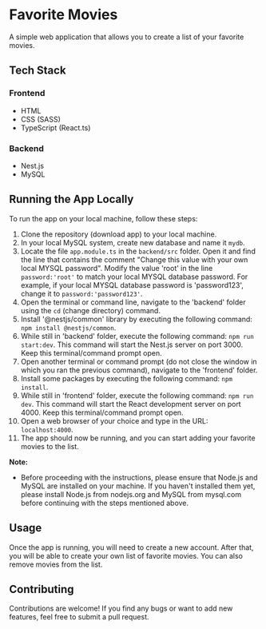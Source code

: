 # Favorite Movies

A simple web application that allows you to create a list of your favorite movies.

## Tech Stack

### Frontend

- HTML
- CSS (SASS)
- TypeScript (React.ts)

### Backend

- Nest.js
- MySQL

## Running the App Locally

To run the app on your local machine, follow these steps:

1. Clone the repository (download app) to your local machine.
2. In your local MySQL system, create new database and name it `mydb`.
3. Locate the file `app.module.ts` in the `backend/src` folder. Open it and find the line that contains the comment "Change this value with your own local MYSQL password". Modify the value 'root' in the line `password:'root'` to match your local MYSQL database password. For example, if your local MYSQL database password is 'password123', change it to `password:'password123'`.
4. Open the terminal or command line, navigate to the 'backend' folder using the `cd` (change directory) command.
5. Install '@nestjs/common' library by executing the following command: `npm install @nestjs/common`.
6. While still in 'backend' folder, execute the following command: `npm run start:dev`. This command will start the Nest.js server on port 3000. Keep this terminal/command prompt open.
7. Open another terminal or command prompt (do not close the window in which you ran the previous command), navigate to the 'frontend' folder.
8. Install some packages by executing the following command: `npm install`.
9. While still in 'frontend' folder, execute the following command: `npm run dev`. This command will start the React development server on port 4000. Keep this terminal/command prompt open.
10. Open a web browser of your choice and type in the URL: `localhost:4000`.
11. The app should now be running, and you can start adding your favorite movies to the list.

**Note:**

- Before proceeding with the instructions, please ensure that Node.js and MySQL are installed on your machine. If you haven't installed them yet, please install Node.js from nodejs.org and MySQL from mysql.com before continuing with the steps mentioned above.

## Usage

Once the app is running, you will need to create a new account. After that, you will be able to create your own list of favorite movies. You can also remove movies from the list.

## Contributing

Contributions are welcome! If you find any bugs or want to add new features, feel free to submit a pull request.
